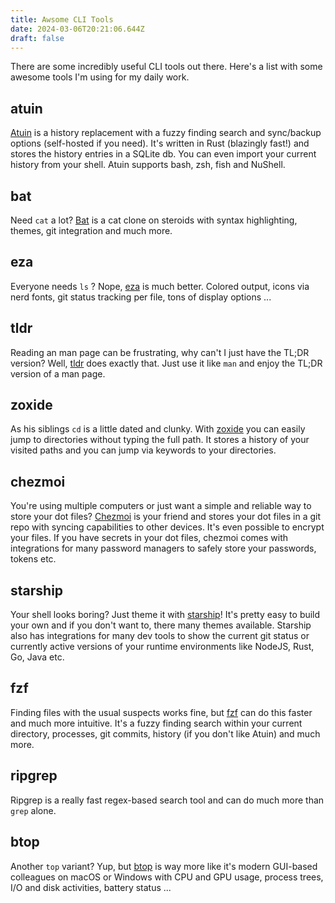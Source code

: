 ```yaml
---
title: Awsome CLI Tools
date: 2024-03-06T20:21:06.644Z
draft: false
---
```


There are some incredibly useful CLI tools out there. Here's a list with some awesome tools I'm using for my daily work.

## atuin

[Atuin](https://atuin.sh/) is a history replacement with a fuzzy finding search and sync/backup options (self-hosted if you need). It's written in Rust (blazingly fast!) and stores the history entries in a SQLite db. You can even import your current history from your shell. Atuin supports bash, zsh, fish and NuShell.

## bat

Need `cat` a lot? [Bat](https://github.com/sharkdp/bat) is a cat clone on steroids with syntax highlighting, themes, git integration and much more.

## eza

Everyone needs `ls` ? Nope, [eza](https://eza.rocks/) is much better. Colored output, icons via nerd fonts, git status tracking per file, tons of display options ...

## tldr

Reading an man page can be frustrating, why can't I just have the TL;DR version? Well, [tldr](https://tldr.sh/) does exactly that. Just use it like `man` and enjoy the TL;DR version of a man page.

## zoxide

As his siblings `cd` is a little dated and clunky. With [zoxide](https://github.com/ajeetdsouza/zoxide) you can easily jump to directories without typing the full path. It stores a history of your visited paths and you can jump via keywords to your directories.

## chezmoi

You're using multiple computers or just want a simple and reliable way to store your dot files? [Chezmoi](https://www.chezmoi.io/) is your friend and stores your dot files in a git repo with syncing capabilities to other devices. It's even possible to encrypt your files. If you have secrets in your dot files, chezmoi comes with integrations for many password managers to safely store your passwords, tokens etc.

## starship

Your shell looks boring? Just theme it with [starship](https://starship.rs/)! It's pretty easy to build your own and if you don't want to, there many themes available. Starship also has integrations for many dev tools to show the current git status or currently active versions of your runtime environments like NodeJS, Rust, Go, Java etc.

## fzf

Finding files with the usual suspects works fine, but [fzf](https://github.com/junegunn/fzf) can do this faster and much more intuitive. It's a fuzzy finding search within your current directory, processes, git commits, history (if you don't like Atuin) and much more.

## ripgrep

Ripgrep is a really fast regex-based search tool and can do much more than `grep` alone.

## btop

Another `top` variant? Yup, but [btop](https://github.com/aristocratos/btop) is way more like it's modern GUI-based colleagues on macOS or Windows with CPU and GPU usage, process trees, I/O and disk activities, battery status ...

